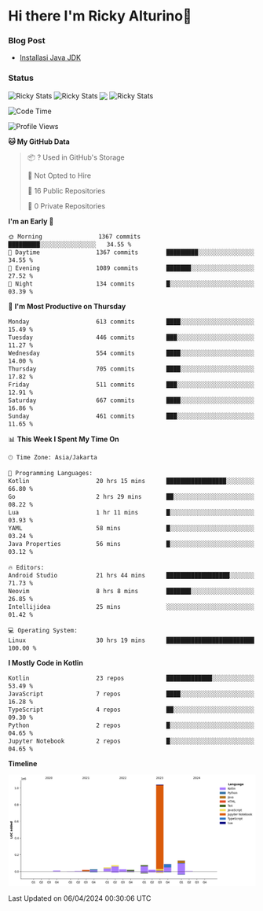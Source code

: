 # Hi there I'm Ricky Alturino👋

### Blog Post

<!-- BLOG-POST-LIST:START -->

- [Installasi Java JDK](https://onirutla.medium.com/installasi-java-jdk-ec701beeb5cb?source=rss-d9d81c918cc9------2)
<!-- BLOG-POST-LIST:END -->

### Status

<img align="center" alt="Ricky Stats" src="https://github-readme-stats.vercel.app/api?username=Alturino&theme=dark&show_icons=true&hide_border=false" />
<img align="center" alt="Ricky Stats" src="https://github-readme-stats.vercel.app/api/top-langs/?username=Alturino&theme=dark&show_icons=true&layout=compact"/>
<img align="center" width="640px" src="https://github-readme-stats.vercel.app/api/wakatime?username=Alturino&layout=compact&hide_border=true&theme=dark">
<img align="center" alt="Ricky Stats" src="https://leetcard.jacoblin.cool/onirutla?border=0&radius=20&ext=activity"/>

<!--START_SECTION:waka-->
![Code Time](http://img.shields.io/badge/Code%20Time-189%20hrs%2057%20mins-blue)

![Profile Views](http://img.shields.io/badge/Profile%20Views-0-blue)

**🐱 My GitHub Data** 

> 📦 ? Used in GitHub's Storage 
 > 
> 🚫 Not Opted to Hire
 > 
> 📜 16 Public Repositories 
 > 
> 🔑 0 Private Repositories 
 > 
**I'm an Early 🐤** 

```text
🌞 Morning                1367 commits        █████████░░░░░░░░░░░░░░░░   34.55 % 
🌆 Daytime                1367 commits        █████████░░░░░░░░░░░░░░░░   34.55 % 
🌃 Evening                1089 commits        ███████░░░░░░░░░░░░░░░░░░   27.52 % 
🌙 Night                  134 commits         █░░░░░░░░░░░░░░░░░░░░░░░░   03.39 % 
```
📅 **I'm Most Productive on Thursday** 

```text
Monday                   613 commits         ████░░░░░░░░░░░░░░░░░░░░░   15.49 % 
Tuesday                  446 commits         ███░░░░░░░░░░░░░░░░░░░░░░   11.27 % 
Wednesday                554 commits         ████░░░░░░░░░░░░░░░░░░░░░   14.00 % 
Thursday                 705 commits         ████░░░░░░░░░░░░░░░░░░░░░   17.82 % 
Friday                   511 commits         ███░░░░░░░░░░░░░░░░░░░░░░   12.91 % 
Saturday                 667 commits         ████░░░░░░░░░░░░░░░░░░░░░   16.86 % 
Sunday                   461 commits         ███░░░░░░░░░░░░░░░░░░░░░░   11.65 % 
```


📊 **This Week I Spent My Time On** 

```text
🕑︎ Time Zone: Asia/Jakarta

💬 Programming Languages: 
Kotlin                   20 hrs 15 mins      █████████████████░░░░░░░░   66.80 % 
Go                       2 hrs 29 mins       ██░░░░░░░░░░░░░░░░░░░░░░░   08.22 % 
Lua                      1 hr 11 mins        █░░░░░░░░░░░░░░░░░░░░░░░░   03.93 % 
YAML                     58 mins             █░░░░░░░░░░░░░░░░░░░░░░░░   03.24 % 
Java Properties          56 mins             █░░░░░░░░░░░░░░░░░░░░░░░░   03.12 % 

🔥 Editors: 
Android Studio           21 hrs 44 mins      ██████████████████░░░░░░░   71.73 % 
Neovim                   8 hrs 8 mins        ███████░░░░░░░░░░░░░░░░░░   26.85 % 
Intellijidea             25 mins             ░░░░░░░░░░░░░░░░░░░░░░░░░   01.42 % 

💻 Operating System: 
Linux                    30 hrs 19 mins      █████████████████████████   100.00 % 
```

**I Mostly Code in Kotlin** 

```text
Kotlin                   23 repos            █████████████░░░░░░░░░░░░   53.49 % 
JavaScript               7 repos             ████░░░░░░░░░░░░░░░░░░░░░   16.28 % 
TypeScript               4 repos             ██░░░░░░░░░░░░░░░░░░░░░░░   09.30 % 
Python                   2 repos             █░░░░░░░░░░░░░░░░░░░░░░░░   04.65 % 
Jupyter Notebook         2 repos             █░░░░░░░░░░░░░░░░░░░░░░░░   04.65 % 
```



**Timeline**

![Lines of Code chart](https://raw.githubusercontent.com/Alturino/Alturino/main/assets/bar_graph.png)


 Last Updated on 06/04/2024 00:30:06 UTC
<!--END_SECTION:waka-->
